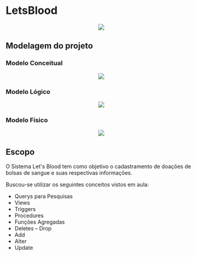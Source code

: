 # LetsBlood</br>
<p align="center">
  <img src="https://github.com/sathyagimenes/LetsBlood/blob/main/logo.png"/>
</p>

## Modelagem do projeto</br>
### Modelo Conceitual</br>
<p align="center">
  <img src="https://github.com/sathyagimenes/LetsBlood/blob/main/Modelagem_conceitual.jpg"/>
</p>

### Modelo Lógico</br>
<p align="center">
  <img src="https://github.com/sathyagimenes/LetsBlood/blob/main/Modelagem_logica.png"/>
</p>

### Modelo Físico</br>
<p align="center">
  <img src="https://github.com/sathyagimenes/LetsBlood/blob/main/Modelagem_fisica.png"/>
</p>

## Escopo</br>

O Sistema Let's Blood tem como objetivo o cadastramento de doações de bolsas de sangue e suas respectivas informações.

Buscou-se utilizar os seguintes conceitos vistos em aula:
- Querys para Pesquisas
- Views
- Triggers
- Procedures
- Funções Agregadas
- Deletes – Drop
- Add
- Alter
- Update

